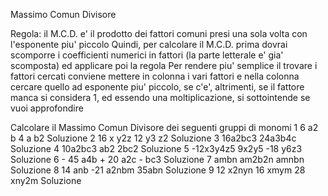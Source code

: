 Massimo Comun Divisore


Regola: il M.C.D. e' il prodotto dei fattori comuni presi una sola volta con l'esponente piu' piccolo
Quindi, per calcolare il M.C.D. prima dovrai scomporre i coefficienti numerici in fattori (la parte letterale e' gia' scomposta) ed applicare poi la regola
Per rendere piu' semplice il trovare i fattori cercati conviene mettere in colonna i vari fattori e nella colonna cercare quello ad esponente piu' piccolo, se c'e', altrimenti, se il fattore manca si considera 1, ed essendo una moltiplicazione, si sottointende   se vuoi approfondire

Calcolare il Massimo Comun Divisore dei seguenti gruppi di monomi
1       6 a2 b     4 a b2	                    	Soluzione
2       16 x y2z     12 y3 z2	                    	Soluzione
3       16a2bc3     24a3b4c	                    	Soluzione
4       10a2bc3     ab2     2bc2	                    	Soluzione
5       -12x3y4z5     9x2y5     -18 y6z3	                    	Soluzione
6       - 45 a4b     + 20 a2c     - bc3	                    	Soluzione
7       ambn     am2b2n     amnbn	                    	Soluzione
8       14 anb     -21 a2nbm     35abn	                    	Soluzione
9       12 x2nyn     16 xmym     28 xny2m	                    	Soluzione
